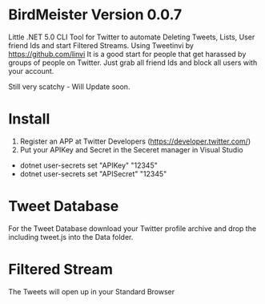 # BirdMeister Version 0.0.7
Little .NET 5.0 CLI Tool for Twitter to automate Deleting Tweets, Lists, User friend Ids and start Filtered Streams. Using Tweetinvi by https://github.com/linvi
It is a good start for people that get harassed by groups of people on Twitter. Just grab all friend Ids and block all users with your account.

Still very scatchy - Will Update soon.

# Install
1. Register an APP at Twitter Developers (https://developer.twitter.com/)
2. Put your APIKey and Secret in the Seceret manager in Visual Studio

- dotnet user-secrets set "APIKey" "12345"
- dotnet user-secrets set "APISecret" "12345"

# Tweet Database
For the Tweet Database download your Twitter profile archive and drop the including tweet.js into the Data folder.

# Filtered Stream
The Tweets will open up in your Standard Browser

